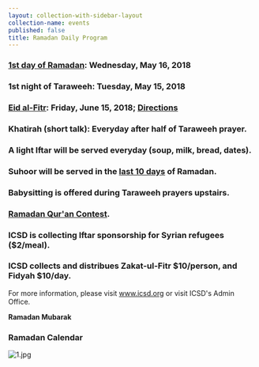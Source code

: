 ```yaml
---
layout: collection-with-sidebar-layout
collection-name: events
published: false
title: Ramadan Daily Program
---
```

### [1st day of Ramadan](http://shuracouncil.com/ramadan-and-eidul-fitr-1439-ah-2018): Wednesday, May 16, 2018  
### 1st night of Taraweeh: Tuesday, May 15, 2018  
### [Eid al-Fitr](https://drive.google.com/open?id=1KB6j8KT4uBnpu1JsFPaFL8XP-JTO63pa): Friday, June 15, 2018; [Directions](https://drive.google.com/open?id=1k82sBxMLp0qASN_b9auJ-QQcwSycxFoF)
### Khatirah (short talk): Everyday after half of Taraweeh prayer.
### A light Iftar will be served everyday (soup, milk, bread, dates).
### Suhoor will be served in the [last 10 days](http://www.icsd.org/events/itikaf) of Ramadan.
### Babysitting is offered during Taraweeh prayers upstairs.
### [Ramadan Qur'an Contest](http://www.icsd.org/events/qur-an-contest-1439-2018). 
### ICSD is collecting Iftar sponsorship for Syrian refugees ($2/meal).
### ICSD collects and distribues Zakat-ul-Fitr $10/person, and Fidyah $10/day.

For more information, please visit www.icsd.org or visit ICSD's Admin Office.

**Ramadan Mubarak**

### Ramadan Calendar
![1.jpg]({{site.baseurl}}/media/1.jpg)
